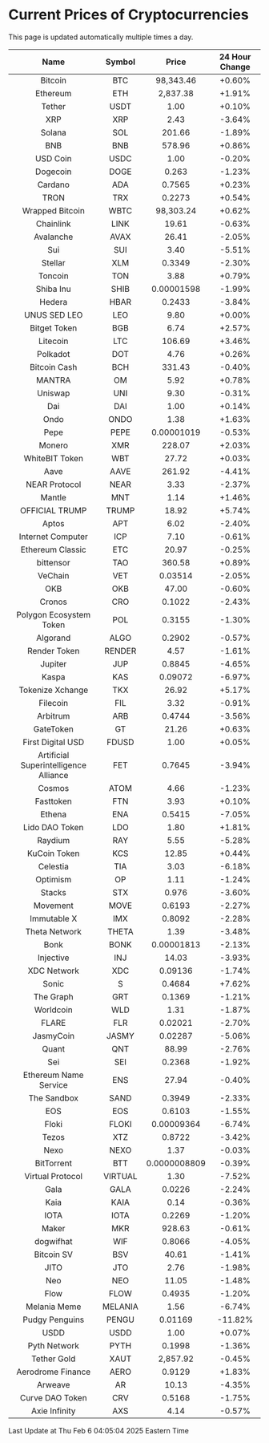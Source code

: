 # Current Prices of Cryptocurrencies
This page is updated automatically multiple times a day.

| Name | Symbol | Price | 24 Hour Change |
| :---: |:---:| :---: | :---: |
| Bitcoin | BTC | 98,343.46 | +0.60% |
| Ethereum | ETH | 2,837.38 | +1.91% |
| Tether | USDT | 1.00 | +0.10% |
| XRP | XRP | 2.43 | -3.64% |
| Solana | SOL | 201.66 | -1.89% |
| BNB | BNB | 578.96 | +0.86% |
| USD Coin | USDC | 1.00 | -0.20% |
| Dogecoin | DOGE | 0.263 | -1.23% |
| Cardano | ADA | 0.7565 | +0.23% |
| TRON | TRX | 0.2273 | +0.54% |
| Wrapped Bitcoin | WBTC | 98,303.24 | +0.62% |
| Chainlink | LINK | 19.61 | -0.63% |
| Avalanche | AVAX | 26.41 | -2.05% |
| Sui | SUI | 3.40 | -5.51% |
| Stellar | XLM | 0.3349 | -2.30% |
| Toncoin | TON | 3.88 | +0.79% |
| Shiba Inu | SHIB | 0.00001598 | -1.99% |
| Hedera | HBAR | 0.2433 | -3.84% |
| UNUS SED LEO | LEO | 9.80 | +0.00% |
| Bitget Token | BGB | 6.74 | +2.57% |
| Litecoin | LTC | 106.69 | +3.46% |
| Polkadot | DOT | 4.76 | +0.26% |
| Bitcoin Cash | BCH | 331.43 | -0.40% |
| MANTRA | OM | 5.92 | +0.78% |
| Uniswap | UNI | 9.30 | -0.31% |
| Dai | DAI | 1.00 | +0.14% |
| Ondo | ONDO | 1.38 | +1.63% |
| Pepe | PEPE | 0.00001019 | -0.53% |
| Monero | XMR | 228.07 | +2.03% |
| WhiteBIT Token | WBT | 27.72 | +0.03% |
| Aave | AAVE | 261.92 | -4.41% |
| NEAR Protocol | NEAR | 3.33 | -2.37% |
| Mantle | MNT | 1.14 | +1.46% |
| OFFICIAL TRUMP | TRUMP | 18.92 | +5.74% |
| Aptos | APT | 6.02 | -2.40% |
| Internet Computer | ICP | 7.10 | -0.61% |
| Ethereum Classic | ETC | 20.97 | -0.25% |
| bittensor | TAO | 360.58 | +0.89% |
| VeChain | VET | 0.03514 | -2.05% |
| OKB | OKB | 47.00 | -0.60% |
| Cronos | CRO | 0.1022 | -2.43% |
| Polygon Ecosystem Token | POL | 0.3155 | -1.30% |
| Algorand | ALGO | 0.2902 | -0.57% |
| Render Token | RENDER | 4.57 | -1.61% |
| Jupiter | JUP | 0.8845 | -4.65% |
| Kaspa | KAS | 0.09072 | -6.97% |
| Tokenize Xchange | TKX | 26.92 | +5.17% |
| Filecoin | FIL | 3.32 | -0.91% |
| Arbitrum | ARB | 0.4744 | -3.56% |
| GateToken | GT | 21.26 | +0.63% |
| First Digital USD | FDUSD | 1.00 | +0.05% |
| Artificial Superintelligence Alliance | FET | 0.7645 | -3.94% |
| Cosmos | ATOM | 4.66 | -1.23% |
| Fasttoken | FTN | 3.93 | +0.10% |
| Ethena | ENA | 0.5415 | -7.05% |
| Lido DAO Token | LDO | 1.80 | +1.81% |
| Raydium | RAY | 5.55 | -5.28% |
| KuCoin Token | KCS | 12.85 | +0.44% |
| Celestia | TIA | 3.03 | -6.18% |
| Optimism | OP | 1.11 | -1.24% |
| Stacks | STX | 0.976 | -3.60% |
| Movement | MOVE | 0.6193 | -2.27% |
| Immutable X | IMX | 0.8092 | -2.28% |
| Theta Network | THETA | 1.39 | -3.48% |
| Bonk | BONK | 0.00001813 | -2.13% |
| Injective | INJ | 14.03 | -3.93% |
| XDC Network | XDC | 0.09136 | -1.74% |
| Sonic | S | 0.4684 | +7.62% |
| The Graph | GRT | 0.1369 | -1.21% |
| Worldcoin | WLD | 1.31 | -1.87% |
| FLARE | FLR | 0.02021 | -2.70% |
| JasmyCoin | JASMY | 0.02287 | -5.06% |
| Quant | QNT | 88.99 | -2.76% |
| Sei | SEI | 0.2368 | -1.92% |
| Ethereum Name Service | ENS | 27.94 | -0.40% |
| The Sandbox | SAND | 0.3949 | -2.33% |
| EOS | EOS | 0.6103 | -1.55% |
| Floki | FLOKI | 0.00009364 | -6.74% |
| Tezos | XTZ | 0.8722 | -3.42% |
| Nexo | NEXO | 1.37 | -0.03% |
| BitTorrent | BTT | 0.0000008809 | -0.39% |
| Virtual Protocol | VIRTUAL | 1.30 | -7.52% |
| Gala | GALA | 0.0226 | -2.24% |
| Kaia | KAIA | 0.14 | -0.36% |
| IOTA | IOTA | 0.2269 | -1.20% |
| Maker | MKR | 928.63 | -0.61% |
| dogwifhat | WIF | 0.8066 | -4.05% |
| Bitcoin SV | BSV | 40.61 | -1.41% |
| JITO | JTO | 2.76 | -1.98% |
| Neo | NEO | 11.05 | -1.48% |
| Flow | FLOW | 0.4935 | -1.20% |
| Melania Meme | MELANIA | 1.56 | -6.74% |
| Pudgy Penguins | PENGU | 0.01169 | -11.82% |
| USDD | USDD | 1.00 | +0.07% |
| Pyth Network | PYTH | 0.1998 | -1.36% |
| Tether Gold | XAUT | 2,857.92 | -0.45% |
| Aerodrome Finance | AERO | 0.9129 | +1.83% |
| Arweave | AR | 10.13 | -4.35% |
| Curve DAO Token | CRV | 0.5168 | -1.75% |
| Axie Infinity | AXS | 4.14 | -0.57% |

Last Update at Thu Feb  6 04:05:04 2025 Eastern Time